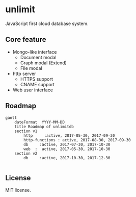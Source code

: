 # unlimit

JavaScript first cloud database system.


## Core feature

* Mongo-like interface
  * Document modal
  * Graph modal (Extend)
  * File modal
* http server 
  * HTTPS support
  * CNAME support
* Web user interface

## Roadmap

```mermaid
gantt
    dateFormat  YYYY-MM-DD
    title Roadmap of unlimitdb
    section v1
        http     :active, 2017-05-30, 2017-09-30
        http-functions : active, 2017-08-30, 2017-09-30
        db     :active, 2017-07-30, 2017-10-30
        web  :  active, 2017-05-30, 2017-10-30
    section v2
        db     :active, 2017-10-30, 2017-12-30
    
```


## License 
MIT license.
